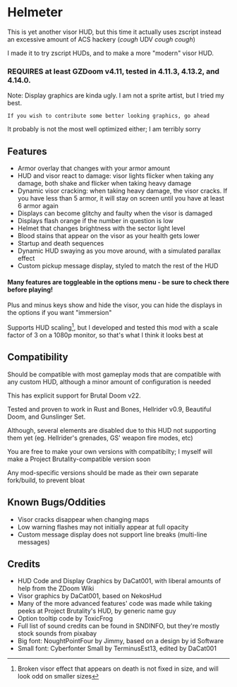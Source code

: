 # Helmeter
This is yet another visor HUD, but this time it actually uses zscript instead an excessive amount of ACS hackery (*cough* UDV *cough cough*)

I made it to try zscript HUDs, and to make a more "modern" visor HUD.

### REQUIRES at least GZDoom v4.11, tested in 4.11.3, 4.13.2, and 4.14.0.

Note: Display graphics are kinda ugly. I am not a sprite artist, but I tried my best. 

	If you wish to contribute some better looking graphics, go ahead

It probably is not the most well optimized either; I am terribly sorry

## Features
+ Armor overlay that changes with your armor amount
+ HUD and visor react to damage: visor lights flicker when taking any damage, both shake and flicker when taking heavy damage
+ Dynamic visor cracking: when taking heavy damage, the visor cracks. If you have less than 5 armor, it will stay on screen until you have at least 6 armor again
+ Displays can become glitchy and faulty when the visor is damaged
+ Displays flash orange if the number in question is low	
+ Helmet that changes brightness with the sector light level
+ Blood stains that appear on the visor as your health gets lower
+ Startup and death sequences
+ Dynamic HUD swaying as you move around, with a simulated parallax effect
+ Custom pickup message display, styled to match the rest of the HUD

#### Many features are toggleable in the options menu - be sure to check there before playing!

Plus and minus keys show and hide the visor, you can hide the displays in the options if you want "immersion"

Supports HUD scaling[^exception], but I developed and tested this mod with a scale factor of 3 on a 1080p monitor, so that's what I think it looks best at
	
## Compatibility
Should be compatible with most gameplay mods that are compatible with any custom HUD, although a minor amount of configuration is needed

This has explicit support for Brutal Doom v22.

Tested and proven to work in Rust and Bones, Hellrider v0.9, Beautiful Doom, and Gunslinger Set.

Although, several elements are disabled due to this HUD not supporting them yet (eg. Hellrider's grenades, GS' weapon fire modes, etc)

You are free to make your own versions with compatibilty; I myself will make a Project Brutality-compatible version soon

Any mod-specific versions should be made as their own separate fork/build, to prevent bloat
	
## Known Bugs/Oddities
+ Visor cracks disappear when changing maps
+ Low warning flashes may not initially appear at full opacity
+ Custom message display does not support line breaks (multi-line messages)

## Credits
+ HUD Code and Display Graphics by DaCat001, with liberal amounts of help from the ZDoom Wiki
+ Visor graphics by DaCat001, based on NekosHud
+ Many of the more advanced features' code was made while taking peeks at Project Brutality's HUD, by generic name guy
+ Option tooltip code by ToxicFrog
+ Full list of sound credits can be found in SNDINFO, but they're mostly stock sounds from pixabay
+ Big font: NoughtPointFour by Jimmy, based on a design by id Software
+ Small font: Cyberfonter Small by TerminusEst13, edited by DaCat001

[^exception]:Broken visor effect that appears on death is not fixed in size, and will look odd on smaller sizes
